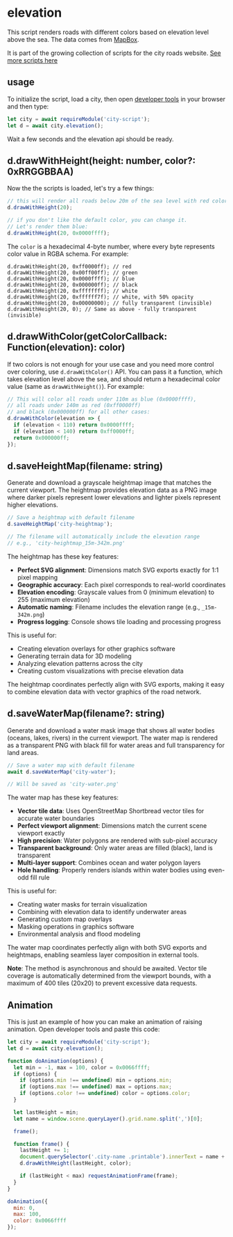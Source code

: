 # elevation

This script renders roads with different colors based on elevation level above the sea. The data comes from
[MapBox](https://blog.mapbox.com/global-elevation-data-6689f1d0ba65).

It is part of the growing collection of scripts for the city roads website. [See more scripts here](https://github.com/anvaka/city-script#city-script)

## usage

To initialize the script, load a city, then open [developer tools](https://support.airtable.com/hc/en-us/articles/232313848-How-to-open-the-developer-console) in your browser and then type:

``` js
let city = await requireModule('city-script');
let d = await city.elevation();
```

Wait a few seconds and the elevation api should be ready.

## d.drawWithHeight(height: number, color?: 0xRRGGBBAA)

Now the the scripts is loaded, let's try a few things:

``` js
// this will render all roads below 20m of the sea level with red color
d.drawWithHeight(20); 

// if you don't like the default color, you can change it.
// Let's render them blue:
d.drawWithHeight(20, 0x0000ffff); 
```

The `color` is a hexadecimal 4-byte number, where every byte represents color
value in RGBA schema. For example:

```
d.drawWithHeight(20, 0xff0000ff); // red
d.drawWithHeight(20, 0x00ff00ff); // green
d.drawWithHeight(20, 0x0000ffff); // blue
d.drawWithHeight(20, 0x000000ff); // black
d.drawWithHeight(20, 0xffffffff); // white
d.drawWithHeight(20, 0xffffff7f); // white, with 50% opacity
d.drawWithHeight(20, 0x00000000); // fully transparent (invisible)
d.drawWithHeight(20, 0); // Same as above - fully transparent (invisible)
```

## d.drawWithColor(getColorCallback: Function(elevation): color)

If two colors is not enough for your use case and you need more control over coloring, use
`d.drawWithColor()` API. You can pass it a function, which takes elevation level above the sea,
and should return a hexadecimal color value (same as `drawWithHeight()`). For example:

``` js
// This will color all roads under 110m as blue (0x0000ffff),
// all roads under 140m as red (0xff0000ff)
// and black (0x000000ff) for all other cases:
d.drawWithColor(elevation => {
  if (elevation < 110) return 0x0000ffff;
  if (elevation < 140) return 0xff0000ff;
  return 0x000000ff;
});
```

## d.saveHeightMap(filename: string)

Generate and download a grayscale heightmap image that matches the current viewport. The heightmap provides elevation data as a PNG image where darker pixels represent lower elevations and lighter pixels represent higher elevations.

``` js
// Save a heightmap with default filename
d.saveHeightMap('city-heightmap'); 

// The filename will automatically include the elevation range
// e.g., 'city-heightmap_15m-342m.png'
```

The heightmap has these key features:

- **Perfect SVG alignment**: Dimensions match SVG exports exactly for 1:1 pixel mapping
- **Geographic accuracy**: Each pixel corresponds to real-world coordinates  
- **Elevation encoding**: Grayscale values from 0 (minimum elevation) to 255 (maximum elevation)
- **Automatic naming**: Filename includes the elevation range (e.g., `_15m-342m.png`)
- **Progress logging**: Console shows tile loading and processing progress

This is useful for:
- Creating elevation overlays for other graphics software
- Generating terrain data for 3D modeling
- Analyzing elevation patterns across the city
- Creating custom visualizations with precise elevation data

The heightmap coordinates perfectly align with SVG exports, making it easy to combine elevation data with vector graphics of the road network.

## d.saveWaterMap(filename?: string)

Generate and download a water mask image that shows all water bodies (oceans, lakes, rivers) in the current viewport. The water map is rendered as a transparent PNG with black fill for water areas and full transparency for land areas.

``` js
// Save a water map with default filename
await d.saveWaterMap('city-water'); 

// Will be saved as 'city-water.png'
```

The water map has these key features:

- **Vector tile data**: Uses OpenStreetMap Shortbread vector tiles for accurate water boundaries
- **Perfect viewport alignment**: Dimensions match the current scene viewport exactly
- **High precision**: Water polygons are rendered with sub-pixel accuracy
- **Transparent background**: Only water areas are filled (black), land is transparent
- **Multi-layer support**: Combines ocean and water polygon layers
- **Hole handling**: Properly renders islands within water bodies using even-odd fill rule

This is useful for:
- Creating water masks for terrain visualization
- Combining with elevation data to identify underwater areas
- Generating custom map overlays
- Masking operations in graphics software
- Environmental analysis and flood modeling

The water map coordinates perfectly align with both SVG exports and heightmaps, enabling seamless layer composition in external tools.

**Note**: The method is asynchronous and should be awaited. Vector tile coverage is automatically determined from the viewport bounds, with a maximum of 400 tiles (20x20) to prevent excessive data requests.

## Animation

This is just an example of how you can make an animation of raising animation. Open developer tools
and paste this code:

``` js
let city = await requireModule('city-script');
let d = await city.elevation();

function doAnimation(options) {
  let min = -1, max = 100, color = 0x0066ffff;
  if (options) {
    if (options.min !== undefined) min = options.min;
    if (options.max !== undefined) max = options.max;
    if (options.color !== undefined) color = options.color;
  }

  let lastHeight = min;
  let name = window.scene.queryLayer().grid.name.split(',')[0];

  frame();

  function frame() {
    lastHeight += 1;  
    document.querySelector('.city-name .printable').innerText = name + ' ' + lastHeight + 'm';
    d.drawWithHeight(lastHeight, color); 

    if (lastHeight < max) requestAnimationFrame(frame);
  }
}

doAnimation({
  min: 0, 
  max: 100,
  color: 0x0066ffff
});
```
